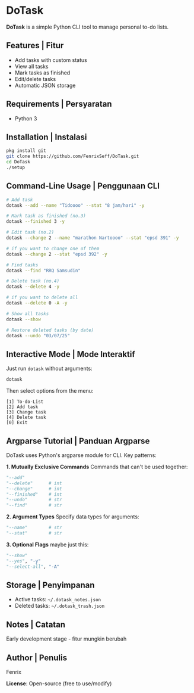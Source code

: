 # DoTask

**DoTask** is a simple Python CLI tool to manage personal to-do lists.

## Features | Fitur
-  Add tasks with custom status
-  View all tasks
-  Mark tasks as finished
-  Edit/delete tasks
-  Automatic JSON storage


## Requirements | Persyaratan
- Python 3

## Installation | Instalasi
```bash
pkg install git
git clone https://github.com/FenrixSeff/DoTask.git
cd DoTask
./setup
```

## Command-Line Usage | Penggunaan CLI
```bash
# Add task
dotask --add --name "Tidoooo" --stat "8 jam/hari" -y

# Mark task as finished (no.3)
dotask --finished 3 -y

# Edit task (no.2)
dotask --change 2 --name "marathon Nartoooo" --stat "epsd 391" -y

# if you want to change one of them
dotask --change 2 --stat "epsd 392" -y

# Find tasks
dotask --find "RRQ Samsudin"

# Delete task (no.4)
dotask --delete 4 -y

# if you want to delete all
dotask --delete 0 -A -y

# Show all tasks
dotask --show

# Restore deleted tasks (by date)
dotask --undo "03/07/25"
```

## Interactive Mode | Mode Interaktif
Just run `dotask` without arguments:
```bash
dotask
```
Then select options from the menu:
```
[1] To-do-List
[2] Add task
[3] Change task
[4] Delete task
[0] Exit
```

## Argparse Tutorial | Panduan Argparse
DoTask uses Python's argparse module for CLI. Key patterns:

**1. Mutually Exclusive Commands**
Commands that can't be used together:
```python
"--add"
"--delete"      # int
"--change"      # int
"--finished"    # int
"--undo"        # str
"--find"        # str
```

**2. Argument Types**
Specify data types for arguments:
```python
"--name"        # str
"--stat"        # str
```

**3. Optional Flags**
maybe just this:
```python
"--show"
"--yes", "-y"
"--select-all", "-A"
```

## Storage | Penyimpanan
- Active tasks: `~/.dotask_notes.json`
- Deleted tasks: `~/.dotask_trash.json`

## Notes | Catatan
Early development stage - fitur mungkin berubah

## Author | Penulis
Fenrix

**License**: Open-source (free to use/modify)
